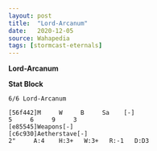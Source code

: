 ```yaml
---
layout: post
title:  "Lord-Arcanum"
date:   2020-12-05
source: Wahapedia
tags: [stormcast-eternals]
---
```


**Lord-Arcanum**

**Stat Block**
```
6/6 Lord-Arcanum
```

```
[56f442]M     W     B     Sa    [-]
5     6     9     3     
[e85545]Weapons[-]
[c6c930]Aetherstave[-]
2"     A:4    H:3+   W:3+   R:-1   D:D3  
```


